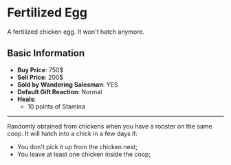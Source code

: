 # Fertilized Egg

A fertilized chicken egg. It won't hatch anymore.

## Basic Information

- **Buy Price**: 750$
- **Sell Price**: 200$
- **Sold by Wandering Salesman**: YES
- **Default Gift Reaction**: Normal
- **Heals**:
  - 10 points of Stamina

---
Randomly obtained from chickens when you have a rooster on the same coop.
It will hatch into a chick in a few days if:
 - You don't pick it up from the chicken nest;
 - You leave at least one chicken inside the coop;
